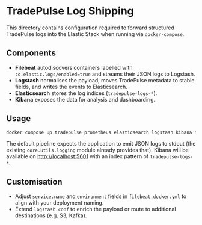 # TradePulse Log Shipping

This directory contains configuration required to forward structured TradePulse
logs into the Elastic Stack when running via `docker-compose`.

## Components

* **Filebeat** autodiscovers containers labelled with
  `co.elastic.logs/enabled=true` and streams their JSON logs to Logstash.
* **Logstash** normalises the payload, moves TradePulse metadata to stable
  fields, and writes the events to Elasticsearch.
* **Elasticsearch** stores the log indices (`tradepulse-logs-*`).
* **Kibana** exposes the data for analysis and dashboarding.

## Usage

```bash
docker compose up tradepulse prometheus elasticsearch logstash kibana filebeat
```

The default pipeline expects the application to emit JSON logs to stdout (the
existing `core.utils.logging` module already provides that). Kibana will be
available on <http://localhost:5601> with an index pattern of
`tradepulse-logs-*`.

## Customisation

* Adjust `service.name` and `environment` fields in `filebeat.docker.yml` to
  align with your deployment naming.
* Extend `logstash.conf` to enrich the payload or route to additional
  destinations (e.g. S3, Kafka).

